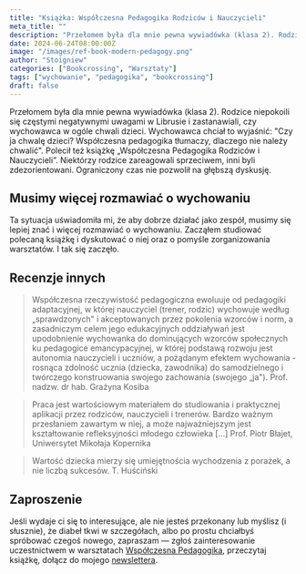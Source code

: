 ```yaml
---
title: "Książka: Współczesna Pedagogika Rodziców i Nauczycieli"
meta_title: ""
description: "Przełomem była dla mnie pewna wywiadówka (klasa 2). Rodzice niepokoili się częstymi negatywnymi uwagami w Librusie i zastanawiali, czy wychowawca w ogóle chwali dzieci."
date: 2024-06-24T08:00:00Z
image: "/images/ref-book-modern-pedagogy.png"
author: "Stoigniew"
categories: ["Bookcrossing", "Warsztaty"]
tags: ["wychowanie", "pedagogika", "bookcrossing"]
draft: false
---
```


Przełomem była dla mnie pewna wywiadówka (klasa 2). Rodzice niepokoili się częstymi negatywnymi uwagami w Librusie i zastanawiali, czy wychowawca w ogóle chwali dzieci. Wychowawca chciał to wyjaśnić: "Czy ja chwalę dzieci? Współczesna pedagogika tłumaczy, dlaczego nie należy chwalić". Polecił też książkę „Współczesna Pedagogika Rodziców i Nauczycieli”. Niektórzy rodzice zareagowali sprzeciwem, inni byli zdezorientowani. Ograniczony czas nie pozwolił na głębszą dyskusję.

## Musimy więcej rozmawiać o wychowaniu

Ta sytuacja uświadomiła mi, że aby dobrze działać jako zespół, musimy się lepiej znać i więcej rozmawiać o wychowaniu. Zacząłem studiować polecaną książkę i dyskutować o niej oraz o pomyśle zorganizowania warsztatów. I tak się zaczęło.

## Recenzje innych

> Współczesna rzeczywistość pedagogiczna ewoluuje od pedagogiki adaptacyjnej, w której nauczyciel (trener, rodzic) wychowuje według „sprawdzonych" i akceptowanych przez pokolenia wzorców i norm, a zasadniczym celem jego edukacyjnych oddziaływań jest upodobnienie wychowanka do dominujących wzorców społecznych ku pedagogice emancypacyjnej, w której podstawą rozwoju jest autonomia nauczycieli i uczniów, a pożądanym efektem wychowania - rosnąca zdolność ucznia (dziecka, zawodnika) do samodzielnego i twórczego konstruowania swojego zachowania (swojego „ja").  Prof. nadzw. dr hab. Grażyna Kosiba

> Praca jest wartościowym materiałem do studiowania i praktycznej aplikacji przez rodziców, nauczycieli i trenerów. Bardzo ważnym przesłaniem zawartym w niej, a może najważniejszym jest kształtowanie refleksyjności młodego człowieka [...] 
Prof. Piotr Błajet, Uniwersytet Mikołaja Kopernika

> Wartość dziecka mierzy się umiejętnościa wychodzenia z porażek, a nie liczbą sukcesów. T. Huściński

## Zaproszenie 

Jeśli wydaje ci się to interesujące, ale nie jesteś przekonany lub myślisz (i słusznie), że diabeł tkwi w szczegółach, albo po prostu chciałbyś spróbować czegoś nowego, zapraszam — zgłoś zainteresowanie uczestnictwem w warsztatach [Współczesna Pedagogika](/blog/warsztaty-wspolczesna-pedagogika), przeczytaj książkę, dołącz do mojego [newslettera](/newsletter).